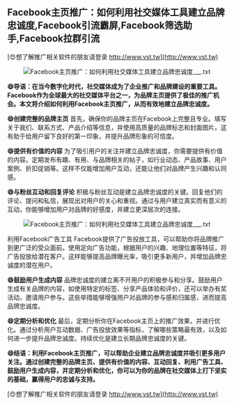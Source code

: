 ## **Facebook主页推广：如何利用社交媒体工具建立品牌忠诚度,Facebook引流霸屏,Facebook筛选助手,Facebook拉群引流**

[😍想了解推广相关软件的朋友请登录 http://www.vst.tw](http://www.vst.tw)

 <center><img src="https://vst.tw/MP4/tuiguang/png/2.png" alt="Facebook主页推广：如何利用社交媒体工具建立品牌忠诚度___.txt"></center>

**😄导语：在当今数字化时代，社交媒体成为了企业推广和品牌建设的重要工具。Facebook作为全球最大的社交媒体平台之一，为品牌主页提供了极佳的推广机会。本文将介绍如何利用Facebook主页推广，从而有效地建立品牌忠诚度。**

**😄创建完整的品牌主页**
首先，确保你的品牌主页在Facebook上完整且专业。填写关于我们、联系方式、产品介绍等信息，并使用高质量的品牌标志和封面图片。这有助于给用户留下良好的第一印象，并提升品牌形象的可信度。

**😄提供有价值的内容**
为了吸引用户的关注并建立品牌忠诚度，你需要提供有价值的内容。定期发布有趣、有用、与品牌相关的帖子，如行业动态、产品故事、用户案例、折扣促销等。这样不仅能增加用户互动，还能让他们对品牌产生兴趣和认同感。

**😄与粉丝互动和回复评论**
积极与粉丝互动是建立品牌忠诚度的关键。回复他们的评论、提问和私信，展现出对用户的关心和重视。通过与用户建立真实而有意义的互动，你能够增加用户对品牌的好感度，并建立更深层次的连接。

 <center><img src="https://vst.tw/MP4/tuiguang/png/1.png" alt="Facebook主页推广：如何利用社交媒体工具建立品牌忠诚度___.txt"></center>

利用Facebook广告工具
Facebook提供了广告投放工具，可以帮助你将品牌推广到更广泛的受众面前。使用定向广告功能，根据用户的兴趣、地理位置等特征，将广告投放给潜在客户。这样能够提高品牌曝光率，吸引更多新用户，并增加品牌忠诚度的潜在用户。

**😄鼓励用户生成内容**
品牌忠诚度的建立离不开用户的积极参与和分享。鼓励用户生成有关品牌的内容，如使用特定的标签、分享产品体验和评价，还可以举办有奖活动，邀请用户参与。这些举措能够增强用户对品牌的参与感和归属感，进而提高品牌忠诚度。

**😄定期分析和优化**
最后，定期分析你在Facebook主页上的推广效果，并进行优化。通过分析用户互动数据、广告投放效果等指标，了解哪些策略最有效，以及如何进一步提升品牌忠诚度。持续优化是建立长期品牌忠诚度的关键。

**😄结语：利用Facebook主页推广，可以帮助企业建立品牌忠诚度并吸引更多用户关注。通过创建完整的品牌主页、提供有价值的内容、互动回复、利用广告工具、鼓励用户生成内容，并定期分析和优化，你可以为你的品牌在社交媒体上打下坚实的基础，赢得用户的忠诚与支持。**

[😍想了解推广相关软件的朋友请登录 http://www.vst.tw](http://www.vst.tw)



